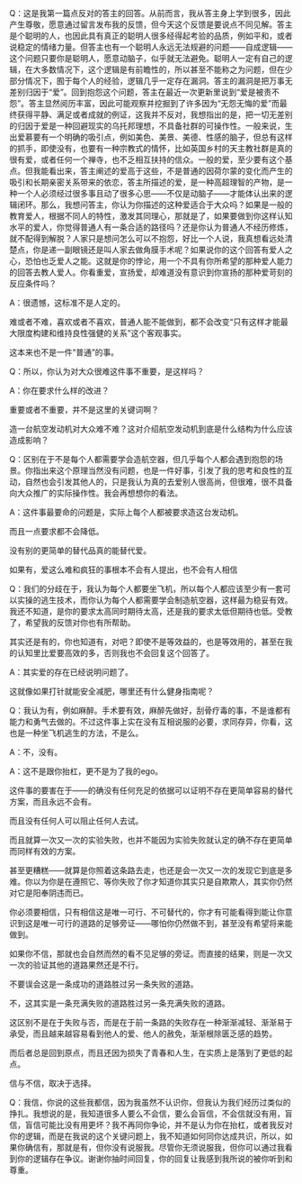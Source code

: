 Q：这是我第一篇点反对的答主的回答。从前而言，我从答主身上学到很多，因此产生尊敬，愿意通过留言发布我的反馈，但今天这个反馈是要说点不同见解。答主是个聪明的人，也因此具有真正的聪明人很多经得起考验的品质，例如平和，或者说稳定的情绪力量。但答主也有一个聪明人永远无法规避的问题——自成逻辑——这个问题只要你是聪明人，愿意动脑子，似乎就无法避免。聪明人一定有自己的逻辑，在大多数情况下，这个逻辑是有前瞻性的，所以甚至不能称之为问题，但在少部分情况下，囿于每个人的经验，逻辑几乎一定存在漏洞。答主的漏洞是把万事无差别归因于“爱”。回到抱怨这个问题，答主在最近一次更新里说到“爱是被责不怨”。答主显然阅历丰富，因此可能观察并挖掘到了许多因为“无怨无悔的爱”而最终获得平静、满足或者成就的例证，这我并不反对，我想指出的是，把一切无差别的归因于爱是一种回避现实的乌托邦理想，不具备社群的可操作性。一般来说，生出爱慕要有一个明确的吸引点，例如美色、美景、美德、性感的脑子，但总有这样的抓手，即使没有，也要有一种宗教式的情怀，比如英国乡村的天主教社群是真的很有爱，或者任何一个禅寺，也不乏相互扶持的信众。一般的爱，至少要有这个基点。但我能看出来，答主阐述的爱高于这些，不是普通的因荷尔蒙的变化而产生的吸引和长期亲密关系带来的依恋，答主所描述的爱，是一种高超理智的产物，是一种一个人必须经过很多事且动了很多心思——不仅是动脑子——才能体认出来的逻辑闭环。那么，我想问答主，你认为你描述的这种爱适合于大众吗？如果是一般的教育爱人，根据不同人的特性，激发其同理心，那就是了，如果要做到你这样认知水平的爱人，你觉得普通人有一条合适的路径吗？还是你认为普通人不经历修炼，就不配得到解脱？人家只是想问怎么可以不抱怨，好比一个人说，我真想看远处清楚点，你是递一副眼镜还是叫人家去做角膜手术呢？如果说你的这个回答有爱人之心，恐怕也乏爱人之能。这就是你的悖论，用一个不具有你所希望的那种爱人能力的回答去教人爱人。你看重爱，宣扬爱，却难道没有意识到你宣扬的那种爱苛刻的反应条件吗？

A：很遗憾，这标准不是人定的。  
  
难或者不难，喜欢或者不喜欢，普通人能不能做到，都不会改变“只有这样才能最大限度构建和维持良性强健的关系”这个客观事实。  
  
这本来也不是一件“普通”的事。

Q：所以，你认为对大众很难这件事不重要，是这样吗？

A：你在要求什么样的改进？  
  
重要或者不重要，并不是这里的关键词啊？  
  
造一台航空发动机对大众难不难？这对介绍航空发动机到底是什么结构为什么应该造成影响？

Q：区别在于不是每个人都需要学会造航空器，但几乎每个人都会遇到抱怨的场景。你指出来这个原理当然没有问题，也是一件好事，引发了我的思考和良性的互动，自然也会引发其他人的，只是我认为真的去爱别人很高尚，但很难，很不具备向大众推广的实际操作性。我会再想想你的看法。

A：这件事最要命的问题是，实际上每个人都被要求造这台发动机。  
  
而且一点要求都不会降低。

没有别的更简单的替代品真的能替代爱。  
  
如果有，爱这么难和疯狂的事根本不会有人提出，也不会有人相信

Q：我们的分歧在于，我认为每个人都要坐飞机，所以每个人都应该至少有一套可以实操的逃生技术，而你认为每个人都需要学会制造航空器，这样最为稳妥有效。我还不知道，是你的要求太高同时期待太高，还是我的要求太低但期待也低。受教了，希望我的反馈对你也有所帮助。

其实还是有的，你也知道有，对吧？即使不是等效益的，也是等效用的，甚至在我的认知里比爱要高效的多，否则我也不会回复这个回答了。

A：其实爱的存在已经说明问题了。  
  
这就像如果打针就能安全减肥，哪里还有什么健身指南呢？

Q：我认为有，例如麻醉。手术要有效，麻醉先做好，刮骨疗毒的事，不是谁都有能力和勇气去做的。不过这件事上实在没有互相说服的必要，求同存异，你看，这也是一种坐飞机逃生的方法，不是么。

A：不，没有。

A：这不是跟你抬杠，更不是为了我的ego。  
  
这件事的要害在于——的确没有任何充足的依据可以证明不存在更简单容易的替代方案，而且永远不会有。  
  
而且没有任何人可以阻止任何人去试。  
  
而且就算一次又一次的实验失败，也并不能因为实验失败就认定的确不存在更简单而同样有效的方案。  
  
甚至更糟糕——就算是你照着这条路去走，也还是会一次又一次的发现它到底是多难。你以为你是在遵照它、等你失败了你才知道你其实只是自欺欺人，其实你仍然对它是阳奉阴违而已。  
  
你必须要相信，只有相信这是唯一可行、不可替代的，你才有可能看得到能让你意识到这是唯一可行的道路的足够旁证——哪怕你仍然做不到，甚至没有希望将来能做到。  
  
如果你不信，那就也会自然而然的看不见足够的旁证。而直接的结果，则是一次又一次的验证其他的道路果然还是不行。  
  
不要误会这是一条成功的道路胜过另一条失败的道路。  
  
不，这其实是一条充满失败的道路胜过另一条充满失败的道路。  
  
这区别不是在于失败与否，而是在于前一条路的失败存在一种渐渐减轻、渐渐易于承受，而且越来越容易看到他人的爱、他人的赦免，渐渐根除匮乏感的趋势。  
  
而后者总是回到原点，而且还因为损失了青春和人生，在实质上是落到了更低的起点。  
  
信与不信，取决于选择。

Q：我信，你说的这些我都信，因为我虽然不认识你，但我认为我们经历过类似的挣扎。我想说的是，我知道很多人要么不会信，要么会盲信，不会信就没有用，盲信，盲信可能比没有用更坏？我不再同你争论，并不是认为你在抬杠，或者我反对你的逻辑，而是在我说的这个关键问题上，我不知道如何同你达成共识，所以，如果你确信有，那就是有，但你没有说服我。尽管你无须说服我，但你可以通过我看到你的逻辑存在争议。谢谢你抽时间回复，你的回复让我感到我所说的被你听到和尊重。